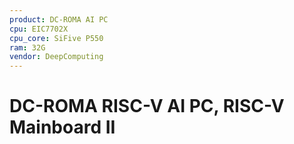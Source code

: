 ```yaml
---
product: DC-ROMA AI PC
cpu: EIC7702X
cpu_core: SiFive P550
ram: 32G
vendor: DeepComputing
---
```


# DC-ROMA RISC-V AI PC, RISC-V Mainboard II
